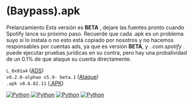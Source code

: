 # (Baypass).apk 
Prelanzamiento Esta versión es **BETA** , dejare las fuentes pronto cuando Spotify lance su próximo paso.
Recuerde que cada .apk es un problema suyo si lo instala o no esto está copiado por nosotros y no hacemos responsables por cuentas ads, ya que es versión **BETA**, y . *com.spotify* . puede ejecutar pruebas jurídicas en su contra, pero hay una probalividad de un 0.1% de que ataque su cuenta directamente.

 `L_0x01a4` ([ADS](https://github.com/johnpradoo/spotify.apk/blob/main/ads/sponsorship/model/SponsorshipAdData.java))       
`v0.2.0-alphao v5.9- beta.1` ([Ataque](https://github.com/johnpradoo/spotify.apk/blob/main/a00.java))  
 `.apk v8.6.82.11` ([.APK](https://github.com/johnpradoo/spotify.apk/releases/download/v8.6.82.11/v8.6.82.11.apk))

[![Python](https://img.shields.io/badge/-twitter-black?style=flat&logo=twitter&link=https://twitter.com/johnpradooo)](https://twitter.com/johnpradooo)
[![Python](https://img.shields.io/badge/-instagram-Red?style=flat&logo=instagram&link=https://instagram.com/johnpradoo)](https://instagram.com/johnpradoo) 
[![Python](https://img.shields.io/badge/-spotify-black?style=flat&logo=spotify&link=https://open.spotify.com/user/thepradotv)](https://open.spotify.com/user/thepradotv)
[![Python](https://img.shields.io/badge/-paypal-black?style=flat&logo=paypal&link=https://www.paypal.com/paypalme/andersonprado?country.x=CO&locale.x=es_XC)](https://www.paypal.com/paypalme/andersonprado?country.x=CO&locale.x=es_XC)
